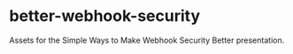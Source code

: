 # better-webhook-security
Assets for the Simple Ways to Make Webhook Security Better presentation. 
